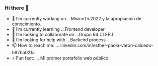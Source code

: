 ### Hi there 👋


- 🔭 I’m currently working on ...MisionTic2022 y la apropiación de conocimiento.
- 🌱 I’m currently learning ...Frontend developer
- 👯 I’m looking to collaborate on ...Grupo 64 CLERJ
- 🤔 I’m looking for help with ...Backend process
- 📫 How to reach me: ... linkedin.com/in/esther-paola-varon-caicedo-b87ba021a
- ⚡ Fun fact: ... Mi promer portafolio web público.
